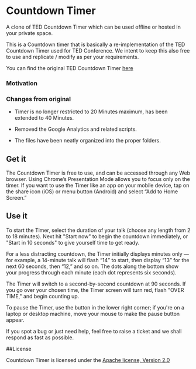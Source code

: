 Countdown Timer
====

A clone of TED Countdown Timer which can be used offline or hosted in your
private space.

This is a Countdown timer that is basically a re-implementation of the TED
Countdown Timer used for TED Conference. We intent to keep this also free to use
and replicate / modify as per your requirements.

You can find the original TED Countdown Timer [here][ted_countdown_url]

### Motivation


### Changes from original

* Timer is no longer restricted to 20 Minutes maximum, has been extended to 40
  Minutes.

* Removed the Google Analytics and related scripts.

* The files have been neatly organized into the proper folders.

## Get it

The Countdown Timer is free to use, and can be accessed through any Web browser.
Using Chrome’s Presentation Mode allows you to focus only on the timer.  If you
want to use the Timer like an app on
your mobile device, tap on the share icon (iOS) or menu button (Android)
 and select “Add to Home Screen.”

## Use it

To start the Timer, select the duration of your talk (choose any length from 2
to 18 minutes). Next hit "Start now" to begin the countdown immediately, or
"Start in 10 seconds" to give yourself time to get ready.

For a less distracting countdown, the Timer initially displays minutes only —
for example, a 14-minute talk will flash “14” to start, then display “13” for
the next 60 seconds, then “12,” and so on.  The dots along the bottom show your
progress through each minute (each dot represents six seconds).

The Timer will switch to a second-by-second countdown at 90 seconds. If you go
over your chosen time, the Timer screen will turn red, flash "OVER TIME," and
begin counting up.

To pause the Timer, use the button in the lower right corner; if you're on a
laptop or desktop machine, move your mouse to make the pause button appear.

If you spot a bug or just need help, feel free to raise a ticket and we shall
respond as fast as possible.

##License

Countdown Timer is licensed under the [Apache license, Version 2.0 ](LICENSE)

[ted_countdown_url]: http://countdown.ted.com/